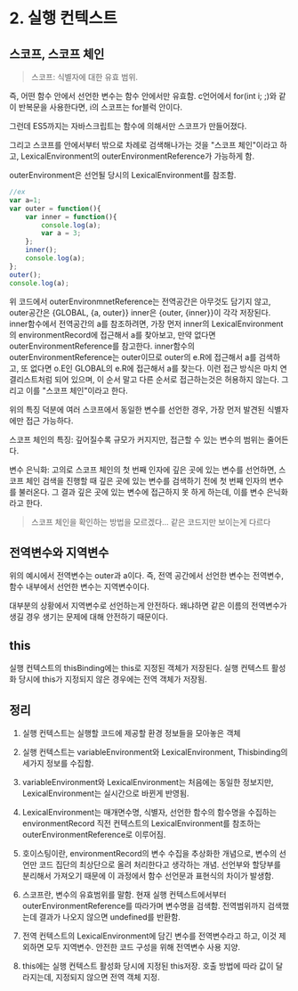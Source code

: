 # 2. 실행 컨텍스트

## 스코프, 스코프 체인

 > 스코프: 식별자에 대한 유효 범위.

즉, 어떤 함수 안에서 선언한 변수는 함수 안에서만 유효함. c언어에서 for(int i; ;)와 같이 반복문을 사용한다면, i의 스코프는 for블럭 안이다.

그런데 ES5까지는 자바스크립트는 함수에 의해서만 스코프가 만들어졌다.

그리고 스코프를 안에서부터 밖으로 차례로 검색해나가는 것을 "스코프 체인"이라고 하고, LexicalEnvironment의 outerEnvironmentReference가 가능하게 함.

outerEnvironment은 선언될 당시의 LexicalEnvironment를 참조함.

```js
//ex
var a=1;
var outer = function(){
    var inner = function(){
        console.log(a);
        var a = 3;
    };
    inner();
    console.log(a);
};
outer();
console.log(a);
```

위 코드에서 outerEnvironmnetReference는 전역공간은 아무것도 담기지 않고, outer공간은 {GLOBAL, {a, outer}} inner은 {outer, {inner}}이 각각 저장된다. inner함수에서 전역공간의 a를 참조하려면, 가장 먼저 inner의 LexicalEnvironment의 environmentRecord에 접근해서 a를 찾아보고, 만약 없다면 outerEnvironmentReference를 참고한다. inner함수의 outerEnvironmentReference는 outer이므로 outer의 e.R에 접근해서 a를 검색하고, 또 없다면 o.E인 GLOBAL의 e.R에 접근해서 a를 찾는다. 이런 접근 방식은 마치 연결리스트처럼 되어 있으며, 이 순서 말고 다른 순서로 접근하는것은 허용하지 않는다. 그리고 이를 "스코프 체인"이라고 한다.

위의 특징 덕분에 여러 스코프에서 동일한 변수를 선언한 경우, 가장 먼저 발견된 식별자에만 접근 가능하다.

스코프 체인의 특징: 깊어질수록 규모가 커지지만, 접근할 수 있는 변수의 범위는 줄어든다.

변수 은닉화: 고의로 스코프 체인의 첫 번째 인자에 깊은 곳에 있는 변수를 선언하면, 스코프 체인 검색을 진행할 때 깊은 곳에 있는 변수를 검색하기 전에 첫 번째 인자의 변수를 불러온다. 그 결과 깊은 곳에 있는 변수에 접근하지 못 하게 하는데, 이를 변수 은닉화라고 한다.

> 스코프 체인을 확인하는 방법을 모르겠다... 같은 코드지만 보이는게 다르다

## 전역변수와 지역변수

위의 예시에서 전역변수는 outer과 a이다. 즉, 전역 공간에서 선언한 변수는 전역변수, 함수 내부에서 선언한 변수는 지역변수이다.

대부분의 상황에서 지역변수로 선언하는게 안전하다. 왜냐하면 같은 이름의 전역변수가 생길 경우 생기는 문제에 대해 안전하기 때문이다.

## this

실행 컨텍스트의 thisBinding에는 this로 지정된 객체가 저장된다. 실행 컨텍스트 활성화 당시에 this가 지정되지 않은 경우에는 전역 객체가 저장됨.

## 정리

1. 실행 컨텍스트는 실행할 코드에 제공할 환경 정보들을 모아놓은 객체

2. 실행 컨텍스트는 variableEnvironment와 LexicalEnvironment, Thisbinding의 세가지 정보를 수집함.

3. variableEnvironment와 LexicalEnvironment는 처음에는 동일한 정보지만, LexicalEnvironment는 실시간으로 바뀐게 반영됨.

4. LexicalEnvironment는 매개면수명, 식별자, 선언한 함수의 함수명을 수집하는 environmentRecord 직전 컨텍스트의 LexicalEnvironment를 참조하는 outerEnvironmentReference로 이루어짐.

5. 호이스팅이란, environmentRecord의 변수 수집을 추상화한 개념으로, 변수의 선언만 코드 집단의 최상단으로 올려 처리한다고 생각하는 개념. 선언부와 할당부를 분리해서 가져오기 때문에 이 과정에서 함수 선언문과 표현식의 차이가 발생함.

6. 스코프란, 변수의 유효범위를 말함. 현재 실행 컨텍스트에서부터 outerEnvironmentReference를 따라가며 변수명을 검색함. 전역범위까지 검색했는데 결과가 나오지 않으면 undefined를 반환함. 

7. 전역 컨텍스트의 LexicalEnvironment에 담긴 변수를 전역변수라고 하고, 이것 제외하면 모두 지역변수. 안전한 코드 구성을 위해 전역변수 사용 지양.

8. this에는 실행 컨텍스트 활성화 당시에 지정된 this저장. 호출 방법에 따라 값이 달라지는데, 지정되지 않으면 전역 객체 지정.